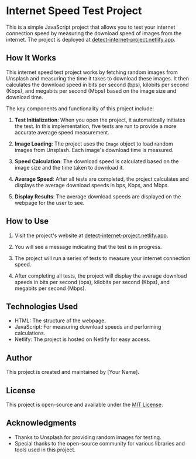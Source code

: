 # Internet Speed Test Project

This is a simple JavaScript project that allows you to test your internet connection speed by measuring the download speed of images from the internet. The project is deployed at [detect-internet-project.netlify.app](https://detect-internet-project.netlify.app).

## How It Works

This internet speed test project works by fetching random images from Unsplash and measuring the time it takes to download these images. It then calculates the download speed in bits per second (bps), kilobits per second (Kbps), and megabits per second (Mbps) based on the image size and download time.

The key components and functionality of this project include:

1. **Test Initialization**: When you open the project, it automatically initiates the test. In this implementation, five tests are run to provide a more accurate average speed measurement.

2. **Image Loading**: The project uses the `Image` object to load random images from Unsplash. Each image's download time is measured.

3. **Speed Calculation**: The download speed is calculated based on the image size and the time taken to download it.

4. **Average Speed**: After all tests are completed, the project calculates and displays the average download speeds in bps, Kbps, and Mbps.

5. **Display Results**: The average download speeds are displayed on the webpage for the user to see.

## How to Use

1. Visit the project's website at [detect-internet-project.netlify.app](https://detect-internet-project.netlify.app).

2. You will see a message indicating that the test is in progress.

3. The project will run a series of tests to measure your internet connection speed.

4. After completing all tests, the project will display the average download speeds in bits per second (bps), kilobits per second (Kbps), and megabits per second (Mbps).

## Technologies Used

- HTML: The structure of the webpage.
- JavaScript: For measuring download speeds and performing calculations.
- Netlify: The project is hosted on Netlify for easy access.

## Author

This project is created and maintained by [Your Name].

## License

This project is open-source and available under the [MIT License](LICENSE).

## Acknowledgments

- Thanks to Unsplash for providing random images for testing.
- Special thanks to the open-source community for various libraries and tools used in this project.
